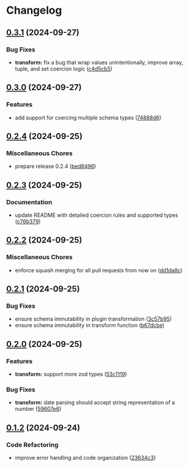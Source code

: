 # Changelog

## [0.3.1](https://github.com/jsnimda/fastify-zod-query-coercion/compare/v0.3.0...v0.3.1) (2024-09-27)


### Bug Fixes

* **transform:** fix a bug that wrap values unintentionally, improve array, tuple, and set coercion logic ([c4d5cb5](https://github.com/jsnimda/fastify-zod-query-coercion/commit/c4d5cb54555ab65bf035e2e195df75e9860e7e66))

## [0.3.0](https://github.com/jsnimda/fastify-zod-query-coercion/compare/v0.2.4...v0.3.0) (2024-09-27)


### Features

* add support for coercing multiple schema types ([74888d6](https://github.com/jsnimda/fastify-zod-query-coercion/commit/74888d6490787e6d3b85d91cd666b93f050f1fc9))

## [0.2.4](https://github.com/jsnimda/fastify-zod-query-coercion/compare/v0.2.3...v0.2.4) (2024-09-25)


### Miscellaneous Chores

* prepare release 0.2.4 ([bed8496](https://github.com/jsnimda/fastify-zod-query-coercion/commit/bed8496cfa8e12ee69b5a50f17b528ff2c050711))

## [0.2.3](https://github.com/jsnimda/fastify-zod-query-coercion/compare/v0.2.2...v0.2.3) (2024-09-25)


### Documentation

* update README with detailed coercion rules and supported types ([c76b379](https://github.com/jsnimda/fastify-zod-query-coercion/commit/c76b37975fa85b03990ce4aa8d0c3e5bb3737220))

## [0.2.2](https://github.com/jsnimda/fastify-zod-query-coercion/compare/v0.2.1...v0.2.2) (2024-09-25)


### Miscellaneous Chores

* enforce squash merging for all pull requests from now on ([dd1da8c](https://github.com/jsnimda/fastify-zod-query-coercion/commit/dd1da8c559a890090c2748c53dabd287fa6559b5))

## [0.2.1](https://github.com/jsnimda/fastify-zod-query-coercion/compare/v0.2.0...v0.2.1) (2024-09-25)


### Bug Fixes

* ensure schema immutability in plugin transformation ([3c57b95](https://github.com/jsnimda/fastify-zod-query-coercion/commit/3c57b95925519d359d8d8ae06d7465d40c4f99ce))
* ensure schema immutability in transform function ([b67dcbe](https://github.com/jsnimda/fastify-zod-query-coercion/commit/b67dcbede5c3ad542971279c3e5a8229928b8585))

## [0.2.0](https://github.com/jsnimda/fastify-zod-query-coercion/compare/v0.1.2...v0.2.0) (2024-09-25)


### Features

* **transform:** support more zod types ([53c1119](https://github.com/jsnimda/fastify-zod-query-coercion/commit/53c11198af17e835b1e7d5218afcbe0e97fbe344))


### Bug Fixes

* **transform:** date parsing should accept string representation of a number ([59607e6](https://github.com/jsnimda/fastify-zod-query-coercion/commit/59607e602069dc198aecc7c30c0c9360e508cefb))

## [0.1.2](https://github.com/jsnimda/fastify-zod-query-coercion/compare/v0.1.1...v0.1.2) (2024-09-24)


### Code Refactoring

* improve error handling and code organization ([23634c3](https://github.com/jsnimda/fastify-zod-query-coercion/commit/23634c3ca92205d813aff66d94c3b4eeb4d77fcf))
